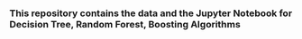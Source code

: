 ### This repository contains the data and the Jupyter Notebook for Decision Tree, Random Forest, Boosting Algorithms

